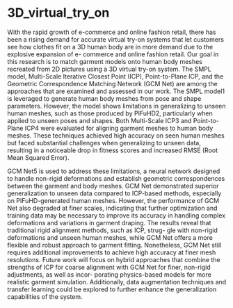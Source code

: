 # 3D_virtual_try_on

With the rapid growth of e-commerce and online fashion retail, there has been a
rising demand for accurate virtual try-on systems that let customers see how clothes
fit on a 3D human body are in more demand due to the explosive expansion of e-
commerce and online fashion retail. Our goal in this research is to match garment
models onto human body meshes recreated from 2D pictures using
a 3D virtual try-on system. The SMPL model, Multi-Scale Iterative Closest Point
(ICP), Point-to-Plane ICP, and the Geometric Correspondence Matching Network
(GCM Net) are among the approaches that are examined and assessed in our work.
The SMPL model1 is leveraged to generate human body meshes from pose and
shape parameters. However, the model shows limitations in generalizing to unseen
human meshes, such as those produced by PIFuHD2, particularly when applied to
unseen poses and shapes. Both Multi-Scale ICP3 and Point-to-Plane ICP4 were
evaluated for aligning garment meshes to human body meshes. These techniques
achieved high accuracy on seen human meshes but faced substantial challenges
when generalizing to unseen data, resulting in a noticeable drop in fitness scores
and increased RMSE (Root Mean Squared Error).

GCM Net5 is used to address these limitations, a neural network designed
to handle non-rigid deformations and establish geometric correspondences between
the garment and body meshes. GCM Net demonstrated superior generalization
to unseen data compared to ICP-based methods, especially on PIFuHD-generated
human meshes. However, the performance of GCM Net also degraded at finer scales,
indicating that further optimization and training data may be necessary to improve
its accuracy in handling complex deformations and variations in garment draping.
The results reveal that traditional rigid alignment methods, such as ICP, strug-
gle with non-rigid deformations and unseen human meshes, while GCM Net offers a
more flexible and robust approach to garment fitting. Nonetheless, GCM Net still
requires additional improvements to achieve high accuracy at finer mesh resolutions.
Future work will focus on hybrid approaches that combine the strengths of ICP for
coarse alignment with GCM Net for finer, non-rigid adjustments, as well as incor-
porating physics-based models for more realistic garment simulation. Additionally,
data augmentation techniques and transfer learning could be explored to further
enhance the generalization capabilities of the system.
